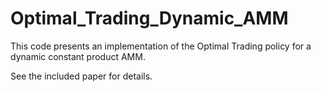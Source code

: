 # Optimal_Trading_Dynamic_AMM

This code presents an implementation of the Optimal Trading policy for a dynamic constant product AMM. 

See the included paper for details.
